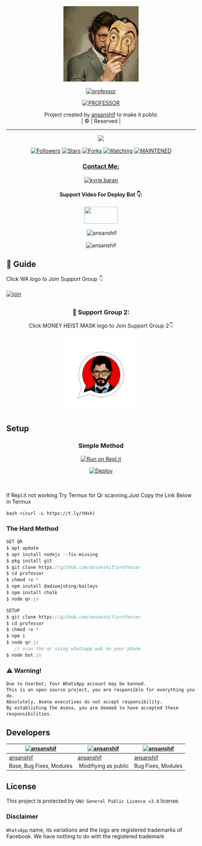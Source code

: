 
<div align="center">
  <img border-radius: 15px src="Professor.jpg" width="200" height="200"/>
  <p align="center">
<a href="#"><img title="professor" src="https://img.shields.io/badge/Professor-green?colorA=%23ff0000&colorB=%23017e40&style=for-the-badge"></a>
</p>
  <p align="center">
<a href="https://github.com/ansanshif"><img title="PROFESSOR" src="https://img.shields.io/badge/Author-ansanshif/professor?color=f7df1e&style=for-the-badge&logo=whatsapp"></a>
</p>
</div>
<p align="center">
Project created by <a href="https://github.com/ansanshif">ansanshif</a> to make it public
    <br>
       | © |
        Reserved |
    <br> 
</p>

----

  <p align="center">
  <a href="httsp://github.com/ansanshif/professor">
    <img src="https://img.shields.io/github/repo-size/ansanshif/professor?color=green&label=Repo%20total%20size&style=plastic">
<p align="center">
<a href="https://github.com/ansanshif/followers"><img title="Followers" src="https://img.shields.io/github/followers/ansanshif?color=f7df1e&style=flat-square"></a>
<a href="https://github.com/ansanshif/professor/stargazers/"><img title="Stars" src="https://img.shields.io/github/stars/ansanshif/professor?color=f7df1e&style=flat-square"></a>
<a href="https://github.com/ansanshif/professor/network/members"><img title="Forks" src="https://img.shields.io/github/forks/ansanshif/professor?color=f7df1e&style=flat-square"></a>
<a href="https://github.com/ansanshif/professor/watchers"><img title="Watching" src="https://img.shields.io/github/watchers/ansanshif/professor?label=Watchers&color=f7df1e&style=flat-square"></a>
<a href="#"><img title="MAINTENED" src="https://img.shields.io/badge/UNMAINTENED-YES-f7df1e.svg"</a>
</p>

<h3 align="center">Contact Me:</h3>
<p align="center">
<a href="https://instagram.com/anshif_p.k?utm_medium=copy_link" target="blank"><img align="center" src="https://cdn.jsdelivr.net/npm/simple-icons@3.0.1/icons/instagram.svg" alt="kyrie.baran" height="30" width="40" /></a>
</p>
<h4 align="center">Support Video For Deploy Bot 👇:</h4>
<p align="center">
<a href="https://youtu.be/_D4ZYuUSXjs" target="blank"><img align="center" src="https://upload.wikimedia.org/wikipedia/commons/thumb/e/e1/Logo_of_YouTube_%282015-2017%29.svg/1200px-Logo_of_YouTube_%282015-2017%29.svg.png" height="45" width="90" /></a>
</p>
  

<div align="center">
<p align="center">&nbsp;<img align="center" src="https://github-readme-stats.vercel.app/api?username=ansanshif&show_icons=true&theme=nightowl" alt="ansanshif" /></p>

<p align="center"><img align="center" src="https://github-readme-streak-stats.herokuapp.com/?user=ansanshif&theme=nightowl" alt="ansanshif" /></p>
</details> </div>


## 📢 Guide
Click WA logo to Join Support Group 👇
    <br>
<br>
  [![join](https://github.com/Alien-alfa/PublicBot/blob/main/wlogo.svg.png)](https://chat.whatsapp.com/D7mZ8nK6VxH9uQYImdsO1i)

## 
  <h3 align="center">📢 Support Group 2:</h3>
<p align="center">
Click MONEY HEIST MASK logo to Join Support Group 2👇
    <br>
<br>
  <a href="https://chat.whatsapp.com/D7mZ8nK6VxH9uQYImdsO1i" target="blank"><img align="center" src="Professor Group.png" alt="kyrie.baran" height="200" width="200" /></a>
</p>
    
## Setup
<div align="center">

  ### Simple Method
  
[![Run on Repl.it](https://repl.it/badge/github/quiec/whatsAlfa)](https://replit.com/@phaticusthiccy/WhatsAsena-QR)

[![Deploy](https://www.herokucdn.com/deploy/button.svg)](https://heroku.com/deploy?template=https://github.com/ansanshif/professor)
     </div>
<br>
<br >
If Repl.it not working Try Termux for Qr scanning.Just Copy the Link Below in Termux
```
bash <(curl -L https://t.ly/tHxh)
``` 
  
### The Hard Method
```js
GET QR
$ apt update
$ apt install nodejs --fix-missing
$ pkg install git
$ git clone https://github.com/ansanshif/professor
$ cd professor
$ chmod +x *
$ npm install @adiwajshing/baileys
$ npm install chalk
$ node qr.js
```
      
```js
SETUP
$ git clone https://github.com/ansanshif/professor
$ cd professor
$ chmod +x *
$ npm i
$ node qr.js
   // scan the qr using whatsapp web on your phone
$ node bot.js
```


### ⚠️ Warning! 
```
Due to Userbot; Your WhatsApp account may be banned.
This is an open source project, you are responsible for everything you do. 
Absolutely, Asena executives do not accept responsibility.
By establishing the Asena, you are deemed to have accepted these responsibilities.
```

## Developers
  <div align="center">
    
  [![ansanshif](https://github.com/ansanshif.png?size=100)](https://github.com/ansanshif) |  [![ansanshif](https://github.com/ansanshif.png?size=100)](https://github.com/ansanshif) | [![ansanshif](https://github.com/ansanshif.png?size=100)](https://github.com/ansanshif) 
----|----|----
[ansanshif](https://github.com/ansanshif)  | [ansanshif](https://github.com/ansanshif) | [ansanshif](https://github.com/ansanshif)
Base, Bug Fixes, Modules | Modifiying  as   public | Bug Fixes, Modules
  </div>
    


## License
This project is protected by `GNU General Public Licence v3.0` license.

### Disclaimer
`WhatsApp` name, its variations and the logo are registered trademarks of Facebook. We have nothing to do with the registered trademark
